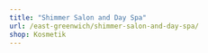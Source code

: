 ```yaml
---
title: "Shimmer Salon and Day Spa"
url: /east-greenwich/shimmer-salon-and-day-spa/
shop: Kosmetik
---
```

